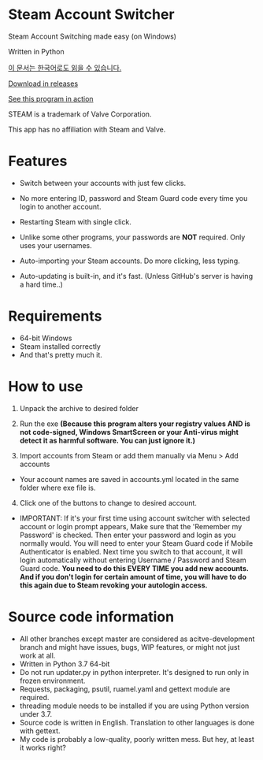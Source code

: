 # Steam Account Switcher
Steam Account Switching made easy (on Windows)

Written in Python

[이 문서는 한국어로도 읽을 수 있습니다.](https://github.com/sw2719/steam-account-switcher/blob/master/README_ko.md)

[Download in releases](https://github.com/sw2719/steam-account-switcher/releases)

[See this program in action](https://youtu.be/WFtv10RZ_UA)

STEAM is a trademark of Valve Corporation.

This app has no affiliation with Steam and Valve.

# Features
* Switch between your accounts with just few clicks.

* No more entering ID, password and Steam Guard code every time you login to another account.

* Restarting Steam with single click.

* Unlike some other programs, your passwords are **NOT** required. Only uses your usernames.

* Auto-importing your Steam accounts. Do more clicking, less typing.

* Auto-updating is built-in, and it's fast. (Unless GitHub's server is having a hard time..)

# Requirements
* 64-bit Windows
* Steam installed correctly
* And that's pretty much it.

# How to use
1. Unpack the archive to desired folder
2. Run the exe
**(Because this program alters your registry values AND is not code-signed, Windows SmartScreen or your Anti-virus might detect it as harmful software. You can just ignore it.)**

3. Import accounts from Steam or add them manually via Menu > Add accounts
* Your account names are saved in accounts.yml located in the same folder where exe file is.

4. Click one of the buttons to change to desired account.
* IMPORTANT: If it's your first time using account switcher with selected account or login prompt appears, Make sure that the 'Remember my Password' is checked. Then enter your password and login as you normally would. You will need to enter your Steam Guard code if Mobile Authenticator is enabled. Next time you switch to that account, it will login automatically without entering Username / Password and Steam Guard code. **You need to do this EVERY TIME you add new accounts. And if you don't login for certain amount of time, you will have to do this again due to Steam revoking your autologin access.**

# Source code information
* All other branches except master are considered as acitve-development branch and might have issues, bugs, WIP features, or might not just work at all.
* Written in Python 3.7 64-bit
* Do not run updater.py in python interpreter. It's designed to run only in frozen environment.
* Requests, packaging, psutil, ruamel.yaml and gettext module are required.
* threading module needs to be installed if you are using Python version under 3.7.
* Source code is written in English. Translation to other languages is done with gettext.
* My code is probably a low-quality, poorly written mess. But hey, at least it works right?

